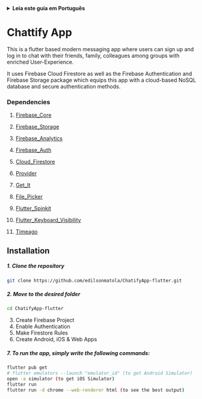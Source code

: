 <details>
<summary>
<strong> Leia este guia em Português </strong>
</summary>
    <ul>
        <li><a href="./README-PT-BR.md"> Português </a></li>
    </ul>

</details>

# Chattify App

This is a flutter based modern messaging app where users can sign up and log in to chat with their friends, family, colleagues among groups with enriched User-Experience.

It uses Firebase Cloud Firestore as well as the Firebase Authentication and Firebase Storage package which equips this app with a cloud-based NoSQL database and secure authentication methods.

### Dependencies

1. [Firebase_Core](https://pub.dev/packages/firebase_core)

1. [Firebase_Storage](https://pub.dev/packages/firebase_storage)

1. [Firebase_Analytics](https://pub.dev/packages/firebase_analytics)

1. [Firebase_Auth](https://pub.dev/packages/firebase_auth)

1. [Cloud_Firestore](https://pub.dev/packages/cloud_firestore)

1. [Provider](https://pub.dev/packages/provider)

1. [Get_It](https://pub.dev/packages/get_it)

1. [File_Picker](https://pub.dev/packages/file_picker)

1. [Flutter_Spinkit](https://pub.dev/packages/flutter_spinkit)

1. [Flutter_Keyboard_Visibility](https://pub.dev/packages/flutter_keyboard_visibility)

1. [Timeago](https://pub.dev/packages/timeago)

## Installation

##### 1. Clone the repository

```bash
git clone https://github.com/edilsonmatola/ChatifyApp-flutter.git
```

##### 2. Move to the desired folder

```bash
cd ChatifyApp-flutter
```

3. Create Firebase Project
4. Enable Authentication
5. Make Firestore Rules
6. Create Android, iOS & Web Apps

##### 7. To run the app, simply write the following commands:

```bash
flutter pub get
# flutter emulators --launch "emulator_id" (to get Android Simulator)
open -a simulator (to get iOS Simulator)
flutter run
flutter run -d chrome --web-renderer html (to see the best output)
```
